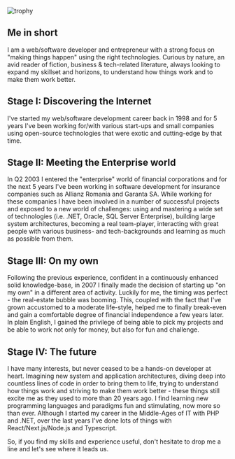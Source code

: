 ![trophy](https://github-profile-trophy.vercel.app/?username=icflorescu&theme=darkhub&column=4&margin-w=15&margin-h=15)

## Me in short

I am a web/software developer and entrepreneur with a strong focus on "making things happen" using the right technologies. Curious by nature, an avid reader of fiction, business & tech-related literature, always looking to expand my skillset and horizons, to understand how things work and to make them work better. 

## Stage I: Discovering the Internet 

I've started my web/software development career back in 1998 and for 5 years I've been working for/with various start-ups and small companies using open-source technologies that were exotic and cutting-edge by that time. 

## Stage II: Meeting the Enterprise world 

In Q2 2003 I entered the "enterprise" world of financial corporations and for the next 5 years I've been working in software development for insurance companies such as Allianz Romania and Garanta SA. While working for these companies I have been involved in a number of successful projects and exposed to a new world of challenges: using and mastering a wide set of technologies (i.e. .NET, Oracle, SQL Server Enterprise), building large system architectures, becoming a real team-player, interacting with great people with various business- and tech-backgrounds and learning as much as possible from them.

## Stage III: On my own

Following the previous experience, confident in a continuously enhanced solid knowledge-base, in 2007 I finally made the decision of starting up "on my own" in a different area of activity. Luckily for me, the timing was perfect - the real-estate bubble was booming. This, coupled with the fact that I've grown accustomed to a moderate life-style, helped me to finally break-even and gain a comfortable degree of financial independence a few years later. In plain English, I gained the privilege of being able to pick my projects and be able to work not only for money, but also for fun and challenge.

## Stage IV: The future

I have many interests, but never ceased to be a hands-on developer at heart. Imagining new system and application architectures, diving deep into countless lines of code in order to bring them to life, trying to understand how things work and striving to make them work better - these things still excite me as they used to more than 20 years ago. I find learning new programming languages and paradigms fun and stimulating, now more so than ever. Although I started my career in the Middle-Ages of IT with PHP and .NET, over the last years I've done lots of things with React/Next.js/Node.js and Typescript. 

So, if you find my skills and experience useful, don't hesitate to drop me a line and let's see where it leads us.
